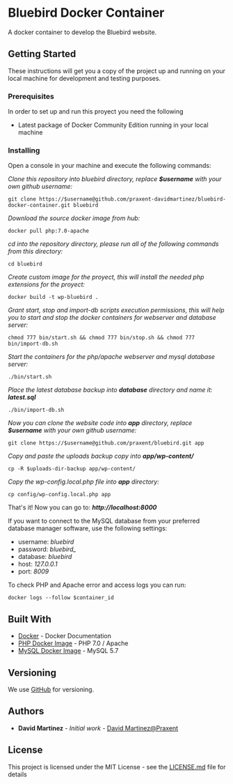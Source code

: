 # Bluebird Docker Container

A docker container to develop the Bluebird website.

## Getting Started

These instructions will get you a copy of the project up and running on your local machine for development and testing purposes.

### Prerequisites

In order to set up and run this proyect you need the following

- Latest package of Docker Community Edition running in your local machine

### Installing

Open a console in your machine and execute the following commands:

*Clone this repository into bluebird directory, replace __$username__ with your own github username:*

```
git clone https://$username@github.com/praxent-davidmartinez/bluebird-docker-container.git bluebird
```

*Download the source docker image from hub:*

```
docker pull php:7.0-apache
```

*cd into the repository directory, please run all of the following commands from this directory:*

```
cd bluebird
```

*Create custom image for the proyect, this will install the needed php extensions for the proyect:*

```
docker build -t wp-bluebird .
```

*Grant start, stop and import-db scripts execution permissions, this will help you to start and stop the docker containers for webserver and database server:*

```
chmod 777 bin/start.sh && chmod 777 bin/stop.sh && chmod 777 bin/import-db.sh
```

*Start the containers for the php/apache webserver and mysql database server:*

```
./bin/start.sh
```

*Place the latest database backup into __database__ directory and name it: __latest.sql__*

```
./bin/import-db.sh
```

*Now you can clone the website code into __app__ directory, replace __$username__ with your own github username:*

```
git clone https://$username@github.com/praxent/bluebird.git app
```

*Copy and paste the uploads backup copy into __app/wp-content/__*

```
cp -R $uploads-dir-backup app/wp-content/
```

*Copy the wp-config.local.php file into __app__ directory:*

```
cp config/wp-config.local.php app
```

That's it! Now you can go to: *__http://localhost:8000__*

If you want to connect to the MySQL database from your preferred database manager software, use the following settings:

- username: *bluebird*
- password: *bluebird_*
- database: *bluebird*
- host: *127.0.0.1*
- port: *8009*

To check PHP and Apache error and access logs you can run:

```
docker logs --follow $container_id
```

## Built With

* [Docker](https://docs.docker.com/) - Docker Documentation
* [PHP Docker Image](https://hub.docker.com/_/php/) - PHP 7.0 / Apache
* [MySQL Docker Image](https://hub.docker.com/_/mysql/) - MySQL 5.7

## Versioning

We use [GitHub](https://github.com/) for versioning.

## Authors

* **David Martinez** - *Initial work* - [David Martinez@Praxent](https://github.com/praxent-davidmartinez)

## License

This project is licensed under the MIT License - see the [LICENSE.md](LICENSE.md) file for details

